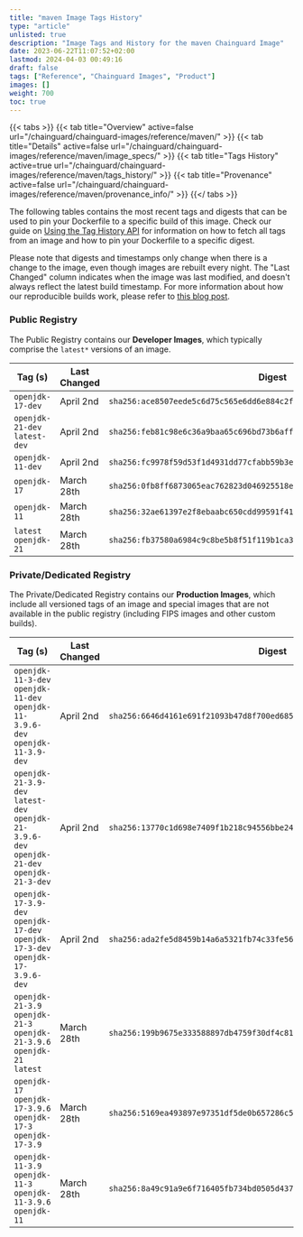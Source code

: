 ```yaml
---
title: "maven Image Tags History"
type: "article"
unlisted: true
description: "Image Tags and History for the maven Chainguard Image"
date: 2023-06-22T11:07:52+02:00
lastmod: 2024-04-03 00:49:16
draft: false
tags: ["Reference", "Chainguard Images", "Product"]
images: []
weight: 700
toc: true
---
```


{{< tabs >}}
{{< tab title="Overview" active=false url="/chainguard/chainguard-images/reference/maven/" >}}
{{< tab title="Details" active=false url="/chainguard/chainguard-images/reference/maven/image_specs/" >}}
{{< tab title="Tags History" active=true url="/chainguard/chainguard-images/reference/maven/tags_history/" >}}
{{< tab title="Provenance" active=false url="/chainguard/chainguard-images/reference/maven/provenance_info/" >}}
{{</ tabs >}}

The following tables contains the most recent tags and digests that can be used to pin your Dockerfile to a specific build of this image. Check our guide on [Using the Tag History API](/chainguard/chainguard-images/using-the-tag-history-api/) for information on how to fetch all tags from an image and how to pin your Dockerfile to a specific digest.

Please note that digests and timestamps only change when there is a change to the image, even though images are rebuilt every night. The "Last Changed" column indicates when the image was last modified, and doesn't always reflect the latest build timestamp. For more information about how our reproducible builds work, please refer to [this blog post](https://www.chainguard.dev/unchained/reproducing-chainguards-reproducible-image-builds).

### Public Registry
The Public Registry contains our **Developer Images**, which typically comprise the `latest*` versions of an image.

| Tag (s)                        | Last Changed | Digest                                                                    |
|--------------------------------|--------------|---------------------------------------------------------------------------|
|  `openjdk-17-dev`              | April 2nd    | `sha256:ace8507eede5c6d75c565e6dd6e884c2fe544e175b44de3eda48c85101e853ac` |
|  `openjdk-21-dev` `latest-dev` | April 2nd    | `sha256:feb81c98e6c36a9baa65c696bd73b6affcf4cf60cb90084dbb6a10c5f0cfc4a9` |
|  `openjdk-11-dev`              | April 2nd    | `sha256:fc9978f59d53f1d4931dd77cfabb59b3e7757b1720080d65a1d5780f3ad07bd0` |
|  `openjdk-17`                  | March 28th   | `sha256:0fb8ff6873065eac762823d046925518e2c0a06d735ff85e61757621e2d2a9cc` |
|  `openjdk-11`                  | March 28th   | `sha256:32ae61397e2f8ebaabc650cdd99591f41a68a5cb121241223ff261f76ed25bec` |
|  `latest` `openjdk-21`         | March 28th   | `sha256:fb37580a6984c9c8be5b8f51f119b1ca3953546077d71f4d0531344fdbbeb052` |


### Private/Dedicated Registry
The Private/Dedicated Registry contains our **Production Images**, which include all versioned tags of an image and special images that are not available in the public registry (including FIPS images and other custom builds).

| Tag (s)                                                                                       | Last Changed | Digest                                                                    |
|-----------------------------------------------------------------------------------------------|--------------|---------------------------------------------------------------------------|
|  `openjdk-11-3-dev` `openjdk-11-dev` `openjdk-11-3.9.6-dev` `openjdk-11-3.9-dev`              | April 2nd    | `sha256:6646d4161e691f21093b47d8f700ed6854ef35cb83c9567927696df512b89021` |
|  `openjdk-21-3.9-dev` `latest-dev` `openjdk-21-3.9.6-dev` `openjdk-21-dev` `openjdk-21-3-dev` | April 2nd    | `sha256:13770c1d698e7409f1b218c94556bbe24b834a98e35bfcb7d3f893c1ad9071ff` |
|  `openjdk-17-3.9-dev` `openjdk-17-dev` `openjdk-17-3-dev` `openjdk-17-3.9.6-dev`              | April 2nd    | `sha256:ada2fe5d8459b14a6a5321fb74c33fe561a0dd20017a8ca72eb38318ff2f789e` |
|  `openjdk-21-3.9` `openjdk-21-3` `openjdk-21-3.9.6` `openjdk-21` `latest`                     | March 28th   | `sha256:199b9675e333588897db4759f30df4c819161d59dc16915b3136a2fea8df745c` |
|  `openjdk-17` `openjdk-17-3.9.6` `openjdk-17-3` `openjdk-17-3.9`                              | March 28th   | `sha256:5169ea493897e97351df5de0b657286c51cf28dea651ee6566c7a5dcd66bea76` |
|  `openjdk-11-3.9` `openjdk-11-3` `openjdk-11-3.9.6` `openjdk-11`                              | March 28th   | `sha256:8a49c91a9e6f716405fb734bd0505d437172b6a65c14fddd9d9a5ab18b8fa638` |

